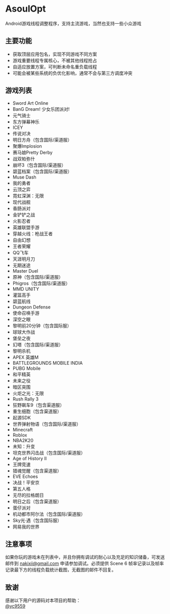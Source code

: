 # AsoulOpt
Android游戏线程调整程序，支持主流游戏，当然也支持一些小众游戏

## 主要功能
- 获取顶层应用包名，实现不同游戏不同方案
- 游戏重要线程专属核心，不被其他线程抢占
- 自适应放置方案，可判断未命名重负载线程
- 可能会被某些系统的负优化影响，通常不会与第三方调度冲突

## 游戏列表
- Sword Art Online
- BanG Dream! 少女乐团派对!
- 元气骑士
- 东方弹幕神乐
- ICEY
- 传说对决
- 明日方舟（包含国际/渠道服）
- 聚爆Implosion
- 赛马娘Pretty Derby
- 战双帕弥什
- 崩坏3（包含国际/渠道服）
- 碧蓝档案（包含国际/渠道服）
- Muse Dash
- 我的勇者
- 云顶之弈
- 霓虹深渊：无限
- 现代战舰
- 香肠派对
- 金铲铲之战
- 火影忍者
- 英雄联盟手游
- 穿越火线：枪战王者
- 自由幻想
- 王者荣耀
- QQ飞车
- 天涯明月刀
- 无期迷途
- Master Duel
- 原神（包含国际/渠道服）
- Phigros（包含国际/渠道服）
- MMD UNITY
- 灌篮高手
- 碧蓝航线
- Dungeon Defense
- 使命召唤手游
- 深空之眼
- 黎明前20分钟（包含国际服）
- 球球大作战
- 堡垒之夜
- 幻塔（包含国际/渠道服）
- 黎明杀机
- APEX 英雄M
- BATTLEGROUNDS MOBILE INDIA
- PUBG Mobile
- 和平精英
- 未来之役
- 暗区突围
- 火炬之光：无限
- Rush Rally 3
- 狂野飙车9（包含渠道服）
- 重生细胞（包含渠道服）
- 起源SDK
- 世界弹射物语（包含国际/渠道服）
- Minecraft
- Roblox
- NBA2K20
- 未知：升变
- 坦克世界闪击战（包含国际/渠道服）
- Age of History II
- 王牌竞速
- 猎魂觉醒（包含渠道服）
- EVE Echoes
- 决战！平安京
- 第五人格
- 无尽的拉格朗日
- 明日之后（包含渠道服）
- 蛋仔派对
- 机动都市阿尔法（包含国际/渠道服）
- Sky光·遇（包含国际服）
- 网易我的世界

## 注意事项
如果你玩的游戏未在列表中，并且你拥有调试的耐心以及充足的知识储备，可发送邮件到 nakixii@gmail.com 申请参加调试。必须提供 Scene 6 帧率记录以及帧率记录最下方的线程负载统计截图，无截图的邮件不回复。

## 致谢
感谢以下用户的源码对本项目的帮助：  
[@yc9559](https://github.com/yc9559)
